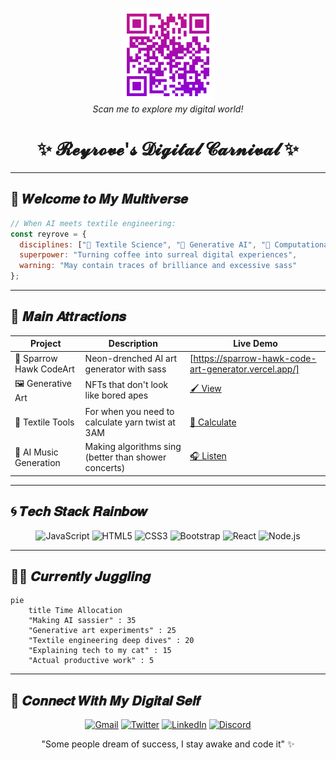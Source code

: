 <p align="center">
  <img src="images/QR-code.png" alt="QR Code" width="150" />
  <br />
  <em>Scan me to explore my digital world!</em>
</p>

<h1 align="center">✨ 𝓡𝓮𝔂𝓻𝓸𝓿𝓮'𝓼 𝓓𝓲𝓰𝓲𝓽𝓪𝓵 𝓒𝓪𝓻𝓷𝓲𝓿𝓪𝓵 ✨</h1>

---

## 🌌 𝑾𝒆𝒍𝒄𝒐𝒎𝒆 𝒕𝒐 𝑴𝒚 𝑴𝒖𝒍𝒕𝒊𝒗𝒆𝒓𝒔𝒆

```javascript
// When AI meets textile engineering:
const reyrove = {
  disciplines: ["🧵 Textile Science", "🤖 Generative AI", "🎨 Computational Art"],
  superpower: "Turning coffee into surreal digital experiences",
  warning: "May contain traces of brilliance and excessive sass"
};
````

---

## 🎪 𝑴𝒂𝒊𝒏 𝑨𝒕𝒕𝒓𝒂𝒄𝒕𝒊𝒐𝒏𝒔

| **Project**               | **Description**                                      | **Live Demo**                         |
|---------------------------|------------------------------------------------------|----------------------------------------|
| 🦅 Sparrow Hawk CodeArt   | Neon-drenched AI art generator with sass             | [https://sparrow-hawk-code-art-generator.vercel.app/] |
| 🖼️ Generative Art         | NFTs that don't look like bored apes                | [🖌️ View](https://www.fxhash.xyz/u/reyrove)       |
| 🧶 Textile Tools           | For when you need to calculate yarn twist at 3AM     | [🧮 Calculate](https://reyrove.github.io/textile/textile.html) |
| 🎵 AI Music Generation    | Making algorithms sing (better than shower concerts) | [🎧 Listen](https://www.udio.com/creators/reyrove)     |

---

## 🌀 𝑻𝒆𝒄𝒉 𝑺𝒕𝒂𝒄𝒌 𝑹𝒂𝒊𝒏𝒃𝒐𝒘

<p align="center">
  <img src="https://img.shields.io/badge/JavaScript-F7DF1E?style=for-the-badge&logo=javascript&logoColor=black" alt="JavaScript" />
  <img src="https://img.shields.io/badge/HTML5-E34F26?style=for-the-badge&logo=html5&logoColor=white" alt="HTML5" />
  <img src="https://img.shields.io/badge/CSS3-1572B6?style=for-the-badge&logo=css3&logoColor=white" alt="CSS3" />
  <img src="https://img.shields.io/badge/Bootstrap-563D7C?style=for-the-badge&logo=bootstrap&logoColor=white" alt="Bootstrap" />
  <img src="https://img.shields.io/badge/React-20232A?style=for-the-badge&logo=react&logoColor=61DAFB" alt="React" />
  <img src="https://img.shields.io/badge/Node.js-43853D?style=for-the-badge&logo=node.js&logoColor=white" alt="Node.js" />
</p>

---

## 🤹‍♀️ 𝑪𝒖𝒓𝒓𝒆𝒏𝒕𝒍𝒚 𝑱𝒖𝒈𝒈𝒍𝒊𝒏𝒈

```mermaid
pie
    title Time Allocation
    "Making AI sassier" : 35
    "Generative art experiments" : 25
    "Textile engineering deep dives" : 20
    "Explaining tech to my cat" : 15
    "Actual productive work" : 5
```

---

## 📡 𝑪𝒐𝒏𝒏𝒆𝒄𝒕 𝑾𝒊𝒕𝒉 𝑴𝒚 𝑫𝒊𝒈𝒊𝒕𝒂𝒍 𝑺𝒆𝒍𝒇

<p align="center"> 
  <a href="mailto:reyhanehdaneshdoost@gmail.com"><img src="https://img.shields.io/badge/Gmail-D14836?style=for-the-badge&logo=gmail&logoColor=white" alt="Gmail"></a> 
  <a href="https://x.com/reyrove"><img src="https://img.shields.io/badge/Twitter-%231DA1F2.svg?style=for-the-badge&logo=Twitter&logoColor=white" alt="Twitter"></a> 
  <a href="https://www.linkedin.com/in/reyhaneh-daneshdoost-730481160/"><img src="https://img.shields.io/badge/linkedin-%230077B5.svg?style=for-the-badge&logo=linkedin&logoColor=white" alt="LinkedIn"></a> 
  <a href="https://discord.com/users/reyrove"><img src="https://img.shields.io/badge/Discord-%235865F2.svg?style=for-the-badge&logo=discord&logoColor=white" alt="Discord"></a> 
</p>

<div align="center">

"Some people dream of success, I stay awake and code it" ✨

</div>